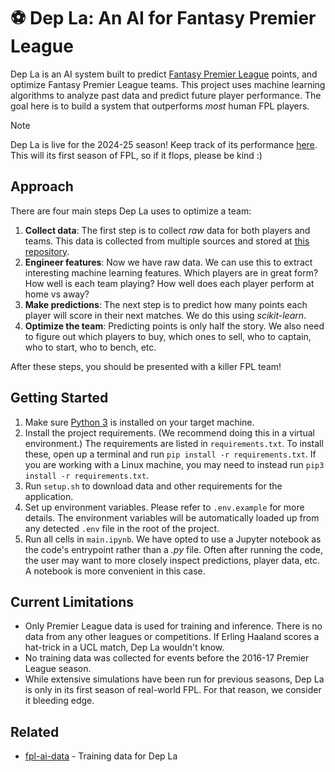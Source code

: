 # ⚽ Dep La: An AI for Fantasy Premier League
Dep La is an AI system built to predict [Fantasy Premier League](https://fantasy.premierleague.com/) points, and optimize Fantasy Premier League teams. This project uses machine learning algorithms to analyze past data and predict future player performance. The goal here is to build a system that outperforms *most* human FPL players. 

> [!NOTE]
> Dep La is live for the 2024-25 season! Keep track of its performance [here](https://fantasy.premierleague.com/entry/3291882/event/1). This will its first season of FPL, so if it flops, please be kind :)

## Approach
There are four main steps Dep La uses to optimize a team: 

1. **Collect data**: The first step is to collect *raw* data for both players and teams. This data is collected from multiple sources and stored at [this repository](https://github.com/kz4killua/fpl-ai-data). 
2. **Engineer features**: Now we have raw data. We can use this to extract interesting machine learning features. Which players are in great form? How well is each team playing? How well does each player perform at home vs away? 
3. **Make predictions**: The next step is to predict how many points each player will score in their next matches. We do this using *scikit-learn*.
4. **Optimize the team**: Predicting points is only half the story. We also need to figure out which players to buy, which ones to sell, who to captain, who to start, who to bench, etc.

After these steps, you should be presented with a killer FPL team!

## Getting Started
1. Make sure [Python 3](https://www.python.org/) is installed on your target machine. 
2. Install the project requirements. (We recommend doing this in a virtual environment.) The requirements are listed in `requirements.txt`. To install these, open up a terminal and run `pip install -r requirements.txt`. If you are working with a Linux machine, you may need to instead run `pip3 install -r requirements.txt`. 
3. Run `setup.sh` to download data and other requirements for the application. 
4. Set up environment variables. Please refer to `.env.example` for more details. The environment variables will be automatically loaded up from any detected `.env` file in the root of the project. 
5. Run all cells in `main.ipynb`. We have opted to use a Jupyter notebook as the code's entrypoint rather than a *.py* file. Often after running the code, the user may want to more closely inspect predictions, player data, etc. A notebook is more convenient in this case. 

## Current Limitations
- Only Premier League data is used for training and inference. There is no data from any other leagues or competitions. If Erling Haaland scores a hat-trick in a UCL match, Dep La wouldn't know. 
- No training data was collected for events before the 2016-17 Premier League season.
- While extensive simulations have been run for previous seasons, Dep La is only in its first season of real-world FPL. For that reason, we consider it bleeding edge. 

## Related
- [fpl-ai-data](https://github.com/kz4killua/fpl-ai-data) - Training data for Dep La
